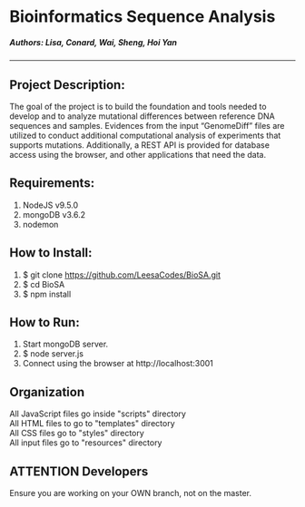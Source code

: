 # Bioinformatics Sequence Analysis
##### Authors: Lisa, Conard, Wai, Sheng, Hoi Yan
--------------------------------------------------------------

## Project Description:
The goal of the project is to build the foundation and tools needed to develop and to analyze mutational differences between reference DNA sequences and samples.
Evidences from the input “GenomeDiff” files are utilized to conduct additional computational analysis of experiments that supports mutations.
Additionally, a REST API is provided for database access using the browser, and other applications that need the data.


## Requirements:
1. NodeJS v9.5.0
2. mongoDB v3.6.2
3. nodemon


## How to Install:
1. $ git clone https://github.com/LeesaCodes/BioSA.git
2. $ cd BioSA
3. $ npm install


## How to Run:
1. Start mongoDB server.
2. $ node server.js
3. Connect using the browser at http://localhost:3001


## Organization
All JavaScript files go inside "scripts" directory<br>
All HTML files to go to "templates" directory<br>
All CSS files go to "styles" directory<br>
All input files go to "resources" directory<br>



## ATTENTION Developers
Ensure you are working on your OWN branch, not on the master.